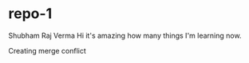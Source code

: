 # repo-1

Shubham Raj Verma
Hi it's amazing how many things I'm learning now.

Creating merge conflict
